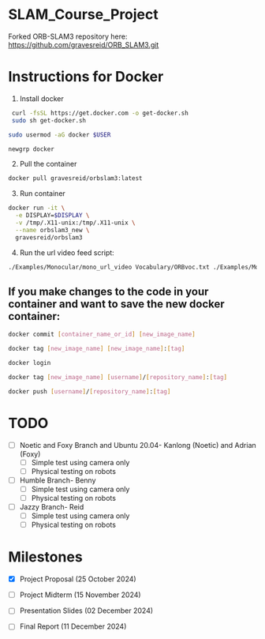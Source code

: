 # SLAM_Course_Project

Forked ORB-SLAM3 repository here:
https://github.com/gravesreid/ORB_SLAM3.git

# Instructions for Docker
1. Install docker
```bash
 curl -fsSL https://get.docker.com -o get-docker.sh
 sudo sh get-docker.sh
```
```bash
sudo usermod -aG docker $USER
```
```bash
newgrp docker
```
2. Pull the container
```bash
docker pull gravesreid/orbslam3:latest
```
3. Run container
```bash
docker run -it \
  -e DISPLAY=$DISPLAY \
  -v /tmp/.X11-unix:/tmp/.X11-unix \
  --name orbslam3_new \
  gravesreid/orbslam3
```
4. Run the url video feed script:
```bash
./Examples/Monocular/mono_url_video Vocabulary/ORBvoc.txt ./Examples/Monocular/picamera.yaml 
```

## If you make changes to the code in your container and want to save the new docker container:
```bash
docker commit [container_name_or_id] [new_image_name]
```
```bash
docker tag [new_image_name] [new_image_name]:[tag]
```
```bash
docker login
```
```bash
docker tag [new_image_name] [username]/[repository_name]:[tag]
```
```bash
docker push [username]/[repository_name]:[tag]
```



# TODO
- [ ] Noetic and Foxy Branch and Ubuntu 20.04- Kanlong (Noetic) and Adrian (Foxy)
    - [ ] Simple test using camera only
    - [ ] Physical testing on robots 
- [ ] Humble Branch-  Benny
    - [ ] Simple test using camera only
    - [ ] Physical testing on robots 
- [ ] Jazzy Branch- Reid
    - [ ] Simple test using camera only
    - [ ] Physical testing on robots

# Milestones
- [x] Project Proposal (25 October 2024)
- [ ] Project Midterm (15 November 2024)
- [ ] Presentation Slides (02 December 2024)
- [ ] Final Report (11 December 2024)

